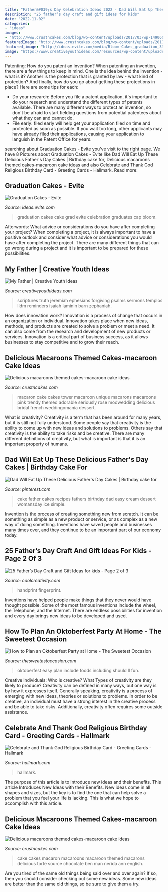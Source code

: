 ```yaml
---
title: "Father&#039;s Day Celebration Ideas 2022 - Dad Will Eat Up These Delicious Father&#039;s Day Cakes"
description: "25 father’s day craft and gift ideas for kids"
date: "2022-11-02"
categories:
- "ideas"
images:
- "http://www.crustncakes.com/blog/wp-content/uploads/2017/03/wp-1490605557626.jpg"
featuredImage: "http://www.crustncakes.com/blog/wp-content/uploads/2017/03/wp-1490605557626.jpg"
featured_image: "http://ideas.evite.com/media/Bloom-Cakes_graduation_330.jpg"
image: "https://www.creativeyouthideas.com/resources/wp-content/uploads/2012/05/my_father.jpg"
---
```



Patenting: How do you patent an invention?
When patenting an invention, there are a few things to keep in mind. One is the idea behind the invention - what is it? Another is the protection that is granted by law - what kind of protection? And finally, how do you go about getting these protections in place? Here are some tips for each: 
- Do your research: Before you file a patent application, it's important to do your research and understand the different types of patents available. There are many different ways to protect an invention, so don't be afraid to start fielding questions from potential patentees about what they can and cannot do. 
- File early: filed early will help get your application filed on time and protected as soon as possible. If you wait too long, other applicants may have already filed their applications, causing your application to languish in the Patent Office for years.

	

		
searching about Graduation Cakes - Evite you've visit to the right page. We have 8 Pictures about Graduation Cakes - Evite like Dad Will Eat Up These Delicious Father&#039;s Day Cakes | Birthday cake for, Delicious macaroons themed cakes-macaroon cake ideas and also Celebrate and Thank God Religious Birthday Card - Greeting Cards - Hallmark. Read more:
		
    
## Graduation Cakes - Evite

<img loading=lazy src="http://ideas.evite.com/media/Bloom-Cakes_graduation_330.jpg" onerror="this.onerror=null;this.src='https://tse1.mm.bing.net/th?id=OIP.t4pk0tOgsNz6adsVpo4YvAHaLO&amp;pid=15.1';" alt="Graduation Cakes - Evite">

_Source: ideas.evite.com_

>graduation cakes cake grad evite celebration graduates cap bloom. 

	

Afterwords: What advice or considerations do you have after completing your project?
When completing a project, it is always important to have a positive outlook and consider what advice or considerations you would have after completing the project. There are many different things that can go wrong during a project and it is important to be prepared for these possibilities.

    
## My Father | Creative Youth Ideas

<img loading=lazy src="https://www.creativeyouthideas.com/resources/wp-content/uploads/2012/05/my_father.jpg" onerror="this.onerror=null;this.src='https://tse4.mm.bing.net/th?id=OIP.o7wSXyEPfL0D50ee_ZjywgHaJ4&amp;pid=15.1';" alt="My Father | Creative Youth Ideas">

_Source: creativeyouthideas.com_

>scriptures truth jeremiah ephesians forgiving psalms sermons templos lldm reminders isaiah laminin barn zephaniah. 

	

How does innovation work?
Innovation is a process of change that occurs in an organization or individual. Innovation takes place when new ideas, methods, and products are created to solve a problem or meet a need. It can also come from the research and development of new products or services. Innovation is a critical part of business success, as it allows businesses to stay competitive and to grow their reach.

    
## Delicious Macaroons Themed Cakes-macaroon Cake Ideas

<img loading=lazy src="http://www.crustncakes.com/blog/wp-content/uploads/2017/03/wp-1490605443911.jpg" onerror="this.onerror=null;this.src='https://tse2.mm.bing.net/th?id=OIP.RYfF1Q89o-9sra2NVP9SOgHaLH&amp;pid=15.1';" alt="Delicious macaroons themed cakes-macaroon cake ideas">

_Source: crustncakes.com_

>macaron cake cakes tower macaroon unique macarons macaroons pink trendy themed adorable seriously rose modwedding delicious bridal french weddingomania dessert. 

	

What is creativity?
Creativity is a term that has been around for many years, but it is still not fully understood. Some people say that creativity is the ability to come up with new ideas and solutions to problems. Others say that creativity is the ability to take risks and be creative. There are many different definitions of creativity, but what is important is that it is an important property of humans.

    
## Dad Will Eat Up These Delicious Father&#039;s Day Cakes | Birthday Cake For

<img loading=lazy src="https://i.pinimg.com/736x/b7/09/d8/b709d82a3e45b8fdee319c6e9a897767.jpg" onerror="this.onerror=null;this.src='https://tse3.mm.bing.net/th?id=OIP.xnx9oC2DJJ7Vdb7vNBsSDwHaLH&amp;pid=15.1';" alt="Dad Will Eat Up These Delicious Father&#039;s Day Cakes | Birthday cake for">

_Source: pinterest.com_

>cake father cakes recipes fathers birthday dad easy cream dessert womansday ice simple. 

	

Invention is the process of creating something new from scratch. It can be something as simple as a new product or service, or as complex as a new way of doing something. Inventions have saved people and businesses many times over, and they continue to be an important part of our economy today.

    
## 25 Father’s Day Craft And Gift Ideas For Kids - Page 2 Of 3

<img loading=lazy src="https://coolcreativity.com/wp-content/uploads/2016/06/Handprint-Daddy’s-Grilling-Partner-Card.jpg" onerror="this.onerror=null;this.src='https://tse1.mm.bing.net/th?id=OIP.m9TqBGrBqjdyoJVF5CgiZgHaLH&amp;pid=15.1';" alt="25 Father’s Day Craft and Gift Ideas for kids - Page 2 of 3">

_Source: coolcreativity.com_

>handprint fingerprint. 

	

Inventions have helped people make things that they never would have thought possible. Some of the most famous inventions include the wheel, the Telephone, and the Internet. There are endless possibilities for invention and every day brings new ideas to be developed and used.

    
## How To Plan An Oktoberfest Party At Home - The Sweetest Occasion

<img loading=lazy src="https://thesweetestoccasion.com/wp-content/uploads/2020/10/Oktoberfest-Party-Ideas-5.jpg" onerror="this.onerror=null;this.src='https://tse2.mm.bing.net/th?id=OIP.ozO5wmSOsMdwnjDtEaDakAHaLH&amp;pid=15.1';" alt="How to Plan an Oktoberfest Party at Home - The Sweetest Occasion">

_Source: thesweetestoccasion.com_

>oktoberfest easy plan include foods including should ll fun. 

	

Creative individuals: Who is creative? What Types of creativity are they likely to produce?
Creativity can be defined in many ways, but one way is by how it expresses itself. Generally speaking, creativity is a process of emerging with new ideas, theories or solutions to problems. In order to be creative, an individual must have a strong interest in the creative process and be able to take risks. Additionally, creativity often requires some outside assistance.

    
## Celebrate And Thank God Religious Birthday Card - Greeting Cards - Hallmark

<img loading=lazy src="https://www.hallmark.com/dw/image/v2/AALB_PRD/on/demandware.static/-/Sites-hallmark-master/default/dw1012a2de/images/finished-goods/Celebrate-and-Thank-God-Religious-Birthday-Card-root-239LGH1003_PV.1.LGH1003.jpg_Source_Image.jpg" onerror="this.onerror=null;this.src='https://tse1.mm.bing.net/th?id=OIP.n18jeS_Hl8-I9ML-6A7iTQHaKz&amp;pid=15.1';" alt="Celebrate and Thank God Religious Birthday Card - Greeting Cards - Hallmark">

_Source: hallmark.com_

>hallmark. 

	

The purpose of this article is to introduce new ideas and their benefits.
This article Introduces New Ideas with their Benefits. New ideas come in all shapes and sizes, but the key is to find the one that can help solve a problem that you feel your life is lacking. This is what we hope to accomplish with this article.

    
## Delicious Macaroons Themed Cakes-macaroon Cake Ideas

<img loading=lazy src="http://www.crustncakes.com/blog/wp-content/uploads/2017/03/wp-1490605557626.jpg" onerror="this.onerror=null;this.src='https://tse2.mm.bing.net/th?id=OIP.n5yEuloB7wcESE__CFvPHAHaLL&amp;pid=15.1';" alt="Delicious macaroons themed cakes-macaroon cake ideas">

_Source: crustncakes.com_

>cake cakes macaron macaroons macaroon themed macarons delicious torte source chocolate ben man nerida ann english. 

	

Are you tired of the same old things being said over and over again? If so, then you should consider checking out some new ideas. Some new ideas are better than the same old things, so be sure to give them a try.

